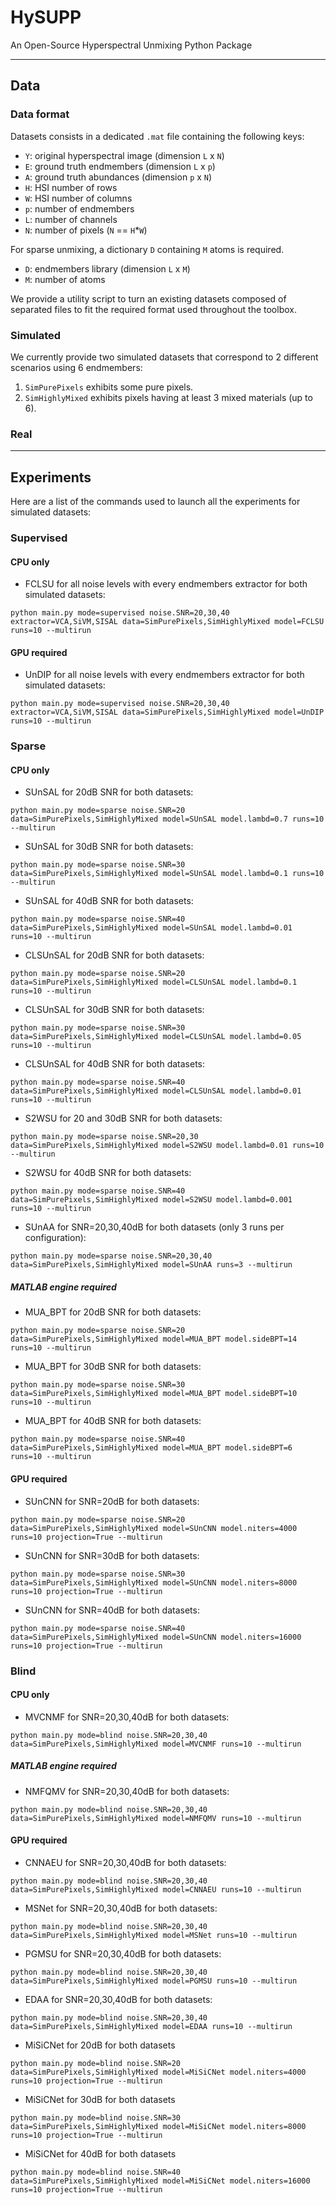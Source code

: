# HySUPP

An Open-Source Hyperspectral Unmixing Python Package

---

## Data

### Data format

Datasets consists in a dedicated `.mat` file containing the following keys:

* `Y`: original hyperspectral image (dimension `L` x `N`)
* `E`: ground truth endmembers (dimension `L` x `p`)
* `A`: ground truth abundances (dimension `p` x `N`)
* `H`: HSI number of rows
* `W`: HSI number of columns
* `p`: number of endmembers
* `L`: number of channels
* `N`: number of pixels (`N` == `H`*`W`)

For sparse unmixing, a dictionary `D` containing `M` atoms is required.

* `D`: endmembers library (dimension `L` x `M`)
* `M`: number of atoms

We provide a utility script to turn an existing datasets composed of separated files to fit the required format used throughout the toolbox.


### Simulated

We currently provide two simulated datasets that correspond to 2 different scenarios using 6 endmembers:

1. `SimPurePixels` exhibits some pure pixels.
2. `SimHighlyMixed` exhibits pixels having at least 3 mixed materials (up to 6).

### Real

---

## Experiments

Here are a list of the commands used to launch all the experiments for simulated datasets:


### Supervised

#### CPU only

* FCLSU for all noise levels with every endmembers extractor for both simulated datasets:

```shell
python main.py mode=supervised noise.SNR=20,30,40 extractor=VCA,SiVM,SISAL data=SimPurePixels,SimHighlyMixed model=FCLSU runs=10 --multirun
```

#### GPU required

* UnDIP for all noise levels with every endmembers extractor for both simulated datasets:

```shell
python main.py mode=supervised noise.SNR=20,30,40 extractor=VCA,SiVM,SISAL data=SimPurePixels,SimHighlyMixed model=UnDIP runs=10 --multirun
```

### Sparse

#### CPU only

* SUnSAL for 20dB SNR for both datasets:

```shell
python main.py mode=sparse noise.SNR=20 data=SimPurePixels,SimHighlyMixed model=SUnSAL model.lambd=0.7 runs=10 --multirun
```

* SUnSAL for 30dB SNR for both datasets:

```shell
python main.py mode=sparse noise.SNR=30 data=SimPurePixels,SimHighlyMixed model=SUnSAL model.lambd=0.1 runs=10 --multirun
```

* SUnSAL for 40dB SNR for both datasets:

```shell
python main.py mode=sparse noise.SNR=40 data=SimPurePixels,SimHighlyMixed model=SUnSAL model.lambd=0.01 runs=10 --multirun
```

* CLSUnSAL for 20dB SNR for both datasets:

```shell
python main.py mode=sparse noise.SNR=20 data=SimPurePixels,SimHighlyMixed model=CLSUnSAL model.lambd=0.1 runs=10 --multirun
```

* CLSUnSAL for 30dB SNR for both datasets:

```shell
python main.py mode=sparse noise.SNR=30 data=SimPurePixels,SimHighlyMixed model=CLSUnSAL model.lambd=0.05 runs=10 --multirun
```

* CLSUnSAL for 40dB SNR for both datasets:

```shell
python main.py mode=sparse noise.SNR=40 data=SimPurePixels,SimHighlyMixed model=CLSUnSAL model.lambd=0.01 runs=10 --multirun
```

* S2WSU for 20 and 30dB SNR for both datasets:

```shell
python main.py mode=sparse noise.SNR=20,30 data=SimPurePixels,SimHighlyMixed model=S2WSU model.lambd=0.01 runs=10 --multirun
```

* S2WSU for 40dB SNR for both datasets:

```shell
python main.py mode=sparse noise.SNR=40 data=SimPurePixels,SimHighlyMixed model=S2WSU model.lambd=0.001 runs=10 --multirun
```

* SUnAA for SNR=20,30,40dB for both datasets (only 3 runs per configuration):

```shell
python main.py mode=sparse noise.SNR=20,30,40 data=SimPurePixels,SimHighlyMixed model=SUnAA runs=3 --multirun
```

##### MATLAB engine required

* MUA_BPT for 20dB SNR for both datasets:

```shell
python main.py mode=sparse noise.SNR=20 data=SimPurePixels,SimHighlyMixed model=MUA_BPT model.sideBPT=14 runs=10 --multirun
```

* MUA_BPT for 30dB SNR for both datasets:

```shell
python main.py mode=sparse noise.SNR=30 data=SimPurePixels,SimHighlyMixed model=MUA_BPT model.sideBPT=10 runs=10 --multirun
```

* MUA_BPT for 40dB SNR for both datasets:

```shell
python main.py mode=sparse noise.SNR=40 data=SimPurePixels,SimHighlyMixed model=MUA_BPT model.sideBPT=6 runs=10 --multirun
```

#### GPU required

* SUnCNN for SNR=20dB for both datasets:

```shell
python main.py mode=sparse noise.SNR=20 data=SimPurePixels,SimHighlyMixed model=SUnCNN model.niters=4000 runs=10 projection=True --multirun
```

* SUnCNN for SNR=30dB for both datasets:

```shell
python main.py mode=sparse noise.SNR=30 data=SimPurePixels,SimHighlyMixed model=SUnCNN model.niters=8000 runs=10 projection=True --multirun
```

* SUnCNN for SNR=40dB for both datasets:

```shell
python main.py mode=sparse noise.SNR=40 data=SimPurePixels,SimHighlyMixed model=SUnCNN model.niters=16000 runs=10 projection=True --multirun
```

### Blind

#### CPU only

* MVCNMF for SNR=20,30,40dB for both datasets:

```shell
python main.py mode=blind noise.SNR=20,30,40 data=SimPurePixels,SimHighlyMixed model=MVCNMF runs=10 --multirun
```

##### MATLAB engine required

* NMFQMV for SNR=20,30,40dB for both datasets:

```shell
python main.py mode=blind noise.SNR=20,30,40 data=SimPurePixels,SimHighlyMixed model=NMFQMV runs=10 --multirun
```


#### GPU required

* CNNAEU for SNR=20,30,40dB for both datasets:

```shell
python main.py mode=blind noise.SNR=20,30,40 data=SimPurePixels,SimHighlyMixed model=CNNAEU runs=10 --multirun
```

* MSNet for SNR=20,30,40dB for both datasets:

```shell
python main.py mode=blind noise.SNR=20,30,40 data=SimPurePixels,SimHighlyMixed model=MSNet runs=10 --multirun
```

* PGMSU for SNR=20,30,40dB for both datasets:

```shell
python main.py mode=blind noise.SNR=20,30,40 data=SimPurePixels,SimHighlyMixed model=PGMSU runs=10 --multirun
```

* EDAA for SNR=20,30,40dB for both datasets:

```shell
python main.py mode=blind noise.SNR=20,30,40 data=SimPurePixels,SimHighlyMixed model=EDAA runs=10 --multirun
```

* MiSiCNet for 20dB for both datasets

```shell
python main.py mode=blind noise.SNR=20 data=SimPurePixels,SimHighlyMixed model=MiSiCNet model.niters=4000 runs=10 projection=True --multirun
```

* MiSiCNet for 30dB for both datasets

```shell
python main.py mode=blind noise.SNR=30 data=SimPurePixels,SimHighlyMixed model=MiSiCNet model.niters=8000 runs=10 projection=True --multirun
```

* MiSiCNet for 40dB for both datasets

```shell
python main.py mode=blind noise.SNR=40 data=SimPurePixels,SimHighlyMixed model=MiSiCNet model.niters=16000 runs=10 projection=True --multirun
```





